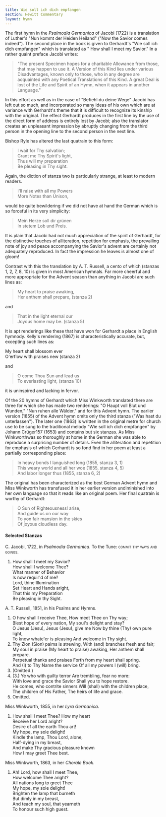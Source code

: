 ```yaml
---
title: Wie soll ich dich empfangen
section: Hewitt Commentary
layout: hymn
---
```


The first hymn in the *Psalmodia Germanica* of Jacobi (1722) is a translation of Luther's "Nun kommt der Heiden Heiland" ("Now the Savior comes indeed"). The second place in the book is given to Gerhardt's "Wie soll ich dich empfangen" which is translated as " How shall I meet my Savior." In a rather quaint preface Jacobi writes:

> "The present Specimen hopes for a charitable Allowance from those, that may happen to use it. A Version of this Kind lies under various Disadvantages, known only to those, who in any degree are acquainted with any Poetical Translations of this Kind. A great Deal is lost of the Life and Spirit of an Hymn, when it appears in another Language."

In this effort as well as in the case of "Befiehl du deine Wege" Jacobi has left out so much, and incorporated so many ideas of his own which are at variance with Gerhardt's theme that it is difficult to recognize its kinship with the original. The effect Gerhardt produces in the first line by the use of the direct form of address is entirely lost by Jacobi; also the translator creates an unpleasant impression by abruptly changing from the third person in the opening line to the second person in the next line.

Bishop Ryle has altered the last quatrain to this form:

> I wait for Thy salvation;   
> Grant me Thy Spirit's light,   
> Thus will my preparation   
> Be pleasing in Thy sight.    

Again, the diction of stanza two is particularly strange, at least to modern readers.

> I'll raise with all my Powers  
> More Notes than Unison,  

would be quite bewildering if we did not have at hand the German which is so forceful in its very simplicity:

> Mein Herze soll dir grünen  
> In stetem Lob und Preis.  

It is plain that Jacobi had not much appreciation of the spirit of Gerhardt, for the distinctive touches of alliteration, repetition for emphasis, the prevailing note of joy and peace accompanying the Savior's advent are certainly not adequately reproduced. In fact the impression he leaves is almost one of gloom!

Contrast with this the translation by A. T. Russell, a cento of which (stanzas 1, 2, 7, 8, 10) is given in most American hymnals. Far more cheerful and more appropriate for the Advent season than anything in Jacobi are such lines as:

> My heart to praise awaking,  
> Her anthem shall prepare, (stanza 2)  

and

> That in the light eternal our  
> Joyous home may be. (stanza 5)

It is apt renderings like these that have won for Gerhardt a place in English hymnody.
Kelly's rendering (1867) is characteristically accurate, but, excepting such lines as:

My heart shall blossom ever  
O'erflow with praises new (stanza 2)

and

> O come Thou Sun and lead us  
> To everlasting light, (stanza 10)

it is uninspired and lacking in fervor.

Of the 20 hymns of Gerhardt which Miss Winkworth translated there are three for which she has made two renderings: "O Haupt voll Blut und Wunden," "Nun ruhen alle Wälder," and for this Advent hymn. The earlier version (1855) of the Advent hymn omits only the third stanza ("Was hast du unterlassen"). The later one (1863) is written in the original metre for church use to be sung to the traditional melody "Wie soll ich dich empfangen" by Johann Crüger157 (1653) and contains but six stanzas. As Miss Winkworthwas so thoroughly at home in the German she was able to reproduce a surprising number of details. Even the alliteration and repetition for emphasis of which Gerhardt is so fond find in her poem at least a partially corresponding place:

> In heavy bonds I languished long (1855, stanza 3, 1)  
> This weary world and all her woe (1855, stanza 4, 5)  
> And labor longer thus (1855, stanza 6, 2)

The original has been characterized as the best German Advent hymn and Miss Winkworth has transfused it in her earlier version undiminished into her own language so that it reads like an original poem. Her final quatrain is worthy of Gerhardt:

> O Sun of Righteousness! arise,  
> And guide us on our way  
> To yon fair mansion in the skies  
> Of joyous cloudless day.

#### Selected Stanzas

C. Jacobi, 1722, in *Psalmodia Germanica*. To the Tune: <span style="font-variant:small-caps;">commit thy ways and goings.</span>

1. How shall I meet my Savior?  
   How shall I welcome Thee?  
   What manner of Behavior  
   Is now requir'd of me?  
   Lord, thine Illumination  
   Set Heart and Hands aright,  
   That this my Preparation  
   Be pleasing in thy Sight.

A. T. Russell, 1851, in his Psalms and Hymns.

1. O how shall I receive Thee, How meet Thee on Thy way;  
   Blest hope of every nation, My soul's delight and stay?  
   O Jesus (Jesu), Jesus (Jesu), give me Now by thine (Thy) own pure light,  
   To know whate'er is pleasing And welcome in Thy sight.  
2. Thy Zion (Sion) palms is strewing, With (and) branches fresh and fair;  
   My soul in praise (My heart to praise) awaking, Her anthem shall prepare.  
   Perpetual thanks and praises Forth from my heart shall spring.  
   And (I) to Thy Name the service Of all my powers I (will) bring.  
3. (Omitted.)  
4. (3.) Ye who with guilty terror Are trembling, fear no more:  
   With love and grace the Savior Shall you to hope restore.  
   He comes, who contrite sinners Will (shall) with the children place,  
   The children of His Father, The heirs of life and grace.  
5. Omitted.  

Miss Winkworth, 1855, in her *Lyra Germanica*.  

1. How shall I meet Thee? How my heart  
   Receive her Lord aright?  
   Desire of all the earth Thou art!  
   My hope, my sole delight!  
   Kindle the lamp, Thou Lord, alone,  
   Half-dying in my breast,  
   And make Thy gracious pleasure known  
   How I may greet Thee best.  

Miss Winkworth, 1863, in her *Chorale Book*.  

1. Ah! Lord, how shall I meet Thee,  
   How welcome Thee aright?  
   All nations long to greet Thee  
   My hope, my sole delight!  
   Brighten the lamp that burneth  
   But dimly in my breast,  
   And teach my soul, that yearneth  
   To honour such high guest.  

   ​    